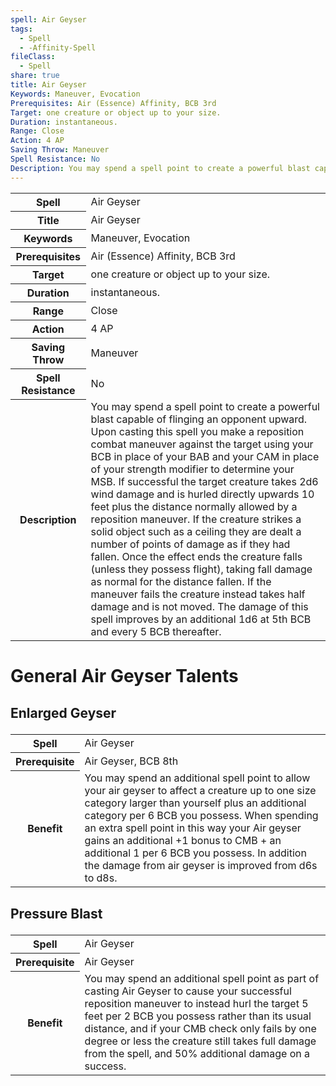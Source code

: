 ```yaml
---
spell: Air Geyser
tags:
  - Spell
  - -Affinity-Spell
fileClass:
  - Spell
share: true
title: Air Geyser
Keywords: Maneuver, Evocation
Prerequisites: Air (Essence) Affinity, BCB 3rd
Target: one creature or object up to your size.
Duration: instantaneous.
Range: Close
Action: 4 AP
Saving Throw: Maneuver
Spell Resistance: No
Description: You may spend a spell point to create a powerful blast capable of flinging an opponent upward. Upon casting this spell you make a reposition combat maneuver against the target using your BCB in place of your BAB and your CAM in place of your strength modifier to determine your MSB. If successful the target creature takes 2d6 wind damage and is hurled directly upwards 10 feet plus the distance normally allowed by a reposition maneuver. If the creature strikes a solid object such as a ceiling they are dealt a number of points of damage as if they had fallen. Once the effect ends the creature falls (unless they possess flight), taking fall damage as normal for the distance fallen. If the maneuver fails the creature instead takes half damage and is not moved. The damage of this spell improves by an additional 1d6 at 5th BCB and every 5 BCB thereafter.
---
```

<p><span dir="ltr" style="overflow-x: auto;"><table><tbody><tr><th dir="ltr">Spell</th><td dir="ltr">Air Geyser</td></tr><tr><th dir="ltr">Title</th><td dir="ltr">Air Geyser</td></tr><tr><th dir="ltr">Keywords</th><td dir="ltr">Maneuver, Evocation</td></tr><tr><th dir="ltr">Prerequisites</th><td dir="ltr">Air (Essence) Affinity, BCB 3rd</td></tr><tr><th dir="ltr">Target</th><td dir="ltr">one creature or object up to your size.</td></tr><tr><th dir="ltr">Duration</th><td dir="ltr">instantaneous.</td></tr><tr><th dir="ltr">Range</th><td dir="ltr">Close</td></tr><tr><th dir="ltr">Action</th><td dir="ltr">4 AP</td></tr><tr><th dir="ltr">Saving Throw</th><td dir="ltr">Maneuver</td></tr><tr><th dir="ltr">Spell Resistance</th><td dir="ltr">No</td></tr><tr><th dir="ltr">Description</th><td dir="ltr">You may spend a spell point to create a powerful blast capable of flinging an opponent upward. Upon casting this spell you make a reposition combat maneuver against the target using your BCB in place of your BAB and your CAM in place of your strength modifier to determine your MSB. If successful the target creature takes 2d6 wind damage and is hurled directly upwards 10 feet plus the distance normally allowed by a reposition maneuver. If the creature strikes a solid object such as a ceiling they are dealt a number of points of damage as if they had fallen. Once the effect ends the creature falls (unless they possess flight), taking fall damage as normal for the distance fallen. If the maneuver fails the creature instead takes half damage and is not moved. The damage of this spell improves by an additional 1d6 at 5th BCB and every 5 BCB thereafter.</td></tr></tbody></table></span></p><h1><span><p dir="auto">General Air Geyser Talents</p></span></h1><h2><span><p dir="auto">Enlarged Geyser</p></span></h2><p><span dir="ltr" style="overflow-x: auto;"><table><tbody><tr><th dir="ltr">Spell</th><td dir="ltr">Air Geyser</td></tr><tr><th dir="ltr">Prerequisite</th><td dir="ltr">Air Geyser, BCB 8th</td></tr><tr><th dir="ltr">Benefit</th><td dir="ltr">You may spend an additional spell point to allow your air geyser to affect a creature up to one size category larger than yourself plus an additional category per 6 BCB you possess. When spending an extra spell point in this way your Air geyser gains an additional +1 bonus to CMB + an additional 1 per 6 BCB you possess. In addition the damage from air geyser is improved from d6s to d8s.</td></tr></tbody></table></span></p><h2><span><p dir="auto">Pressure Blast</p></span></h2><p><span dir="ltr" style="overflow-x: auto;"><table><tbody><tr><th dir="ltr">Spell</th><td dir="ltr">Air Geyser</td></tr><tr><th dir="ltr">Prerequisite</th><td dir="ltr">Air Geyser</td></tr><tr><th dir="ltr">Benefit</th><td dir="ltr">You may spend an additional spell point as part of casting Air Geyser to cause your successful reposition maneuver to instead hurl the target 5 feet per 2 BCB you possess rather than its usual distance, and if your CMB check only fails by one degree or less the creature still takes full damage from the spell, and 50% additional damage on a success.</td></tr></tbody></table></span></p>


